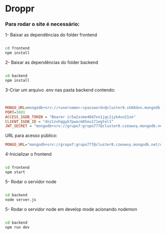 <h1>Droppr</h1>

<h3>Para rodar o site é necessário:</h3>

<p>1- Baixar as dependências do folder frontend</p>

```bash

cd frontend
npm install
```

<p>2- Baixar as dependências do folder backend</p>

```bash

cd backend
npm install
```

<p>3-Criar um arquivo .env nas pasta backend contendo: </p>

```ini


MONGO_URL=mongodb+srv://<username>:<password>@cluster0.sh88dvn.mongodb.net/?retryWrites=true&w=majority
PORT=3001
ACCESS_IGDB_TOKEN = "Bearer ir5a2ssme4047on1jgc2jyk4un21xe"
CLIENT_IGDB_ID = "dnz1zvhqgyb7pwacm85eu171egtel1"
JWT_SECRET = "mongodb+srv://grupo7:grupo777@cluster0.czeowxy.mongodb.net/drpper-node"

```

<p> URL para acesso público:

```ini
MONGO_URL="mongodb+srv://grupo7:grupo777@cluster0.czeowxy.mongodb.net/drpper-node"
```

<p>4-Inicializar o frontend</p>

```bash

cd frontend
npm start
```

<P>5- Rodar o servidor node</p>

```bash

cd backend
node server.js
```

<P>5- Rodar o servidor node em develop mode acionando nodemon</p>

```bash

cd backend
npm run dev
```
